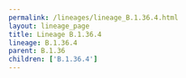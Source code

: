 ```yaml
---
permalink: /lineages/lineage_B.1.36.4.html
layout: lineage_page
title: Lineage B.1.36.4
lineage: B.1.36.4
parent: B.1.36
children: ['B.1.36.4']
---
```


